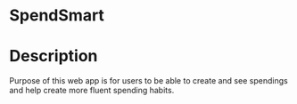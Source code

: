 # SpendSmart
# Description
Purpose of this web app is for users to be able to create and see spendings and help create more fluent spending habits. 
